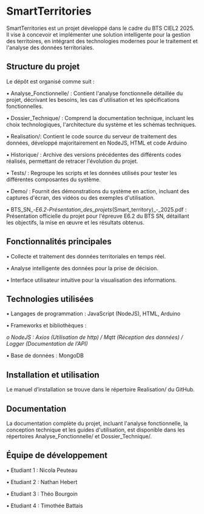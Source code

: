 # **SmartTerritories**


SmartTerritories est un projet développé dans le cadre du BTS CIEL2 2025. Il vise à concevoir et implémenter une solution intelligente pour la gestion des territoires, en intégrant des technologies modernes pour le traitement et l'analyse des données territoriales.


## **Structure du projet**

Le dépôt est organisé comme suit :

  •	Analyse_Fonctionnelle/ : Contient l'analyse fonctionnelle détaillée du projet, décrivant les besoins, les cas d'utilisation et les spécifications fonctionnelles.

  •	Dossier_Technique/ : Comprend la documentation technique, incluant les choix technologiques, l'architecture du système et les schémas techniques.

  •	Realisation/: Contient le code source du serveur de traitement des données, développé majoritairement en NodeJS, HTML et code Arduino

  •	Historique/ : Archive des versions précédentes des différents codes réalisés, permettant de retracer l'évolution du projet.

  •	Tests/ : Regroupe les scripts et les données utilisés pour tester les différentes composantes du système.

  •	Demo/ : Fournit des démonstrations du système en action, incluant des captures d'écran, des vidéos ou des exemples d'utilisation.

  •	BTS_SN_-_E6.2_-_Présentation_des_projets_(Smart_territory)_-_2025.pdf : Présentation officielle du projet pour l'épreuve E6.2 du BTS SN, détaillant les objectifs, la mise en œuvre et les résultats obtenus.


## **Fonctionnalités principales**

  •	Collecte et traitement des données territoriales en temps réel.

  •	Analyse intelligente des données pour la prise de décision.

  •	Interface utilisateur intuitive pour la visualisation des informations.


## **Technologies utilisées**

  •	Langages de programmation : JavaScript (NodeJS), HTML, Arduino

  •	Frameworks et bibliothèques : 

   *o	NodeJS : Axios (Utilisation de http) / Mqtt (Réception des données) / Logger (Documentation de l’API)*

  •	Base de données : MongoDB


## **Installation et utilisation**

Le manuel d’installation se trouve dans le répertoire Realisation/ du GitHub.


## **Documentation**

La documentation complète du projet, incluant l'analyse fonctionnelle, la conception technique et les guides d'utilisation, est disponible dans les répertoires Analyse_Fonctionnelle/ et Dossier_Technique/.


## **Équipe de développement**
  •	Etudiant 1 : Nicola Peuteau

  •	Etudiant 2 : Nathan Hebert

  •	Etudiant 3 : Théo Bourgoin

  •	Etudiant 4 : Timothée Battais
